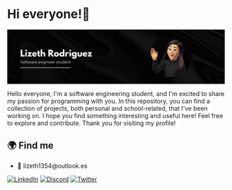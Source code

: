 <!--### Hi there 👋-->

<h1 align="left"> 
  Hi everyone!👋
</h1>

<img align="center" src="resources/mybanner.png" alt="Mybanner"/>

Hello everyone, I'm a software engineering student, and I'm excited to share my passion for programming with you. In this repository, you can find a collection of projects, both personal and school-related, that I've been working on. I hope you find something interesting and useful here! Feel free to explore and contribute. Thank you for visiting my profile!

<h2>🌍 Find me </h2>
<ul>
  <li>📧 lizeth1354@outlook.es</li>
</ul>
<div align="left">
<a href="https://www.linkedin.com/in/lizeth-rodriguez45"><img src="https://www.vectorlogo.zone/logos/linkedin/linkedin-tile.svg" alt="LinkedIn" width="45px"/></a>
<a href="https://discordapp.com/users/lgrod"><img src="https://www.vectorlogo.zone/logos/discord/discord-tile.svg" alt="Discord" width="45px"/></a>
<a href="https://twitter.com/0LGROD"><img src="https://www.vectorlogo.zone/logos/twitter/twitter-tile.svg" alt="Twitter" width="45px"/></a>
</div>


<!--
**lizeth45/lizeth45** is a ✨ _special_ ✨ repository because its `README.md` (this file) appears on your GitHub profile.

Here are some ideas to get you started:

- 🔭 I’m currently working on ...
- 🌱 I’m currently learning ...
- 👯 I’m looking to collaborate on ...
- 🤔 I’m looking for help with ...
- 💬 Ask me about ...
- 📫 How to reach me: ...
- 😄 Pronouns: ...
- ⚡ Fun fact: ...
-->
